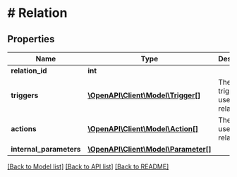 # # Relation

## Properties

Name | Type | Description | Notes
------------ | ------------- | ------------- | -------------
**relation_id** | **int** |  |
**triggers** | [**\OpenAPI\Client\Model\Trigger[]**](Trigger.md) | The triggers used by the relation | [optional]
**actions** | [**\OpenAPI\Client\Model\Action[]**](Action.md) | The actions used by the relation | [optional]
**internal_parameters** | [**\OpenAPI\Client\Model\Parameter[]**](Parameter.md) |  | [optional]

[[Back to Model list]](../../README.md#models) [[Back to API list]](../../README.md#endpoints) [[Back to README]](../../README.md)
